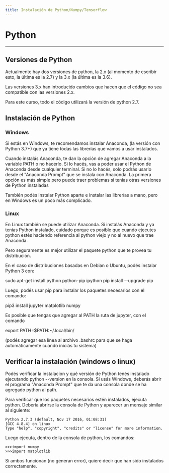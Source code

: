 ```yaml
---
title: Instalación de Python/Numpy/Tensorflow
---
```



# Python
-------------------------------------------
## Versiones de Python

Actualmente hay dos versiones de python, la 2.x (al momento de escribir esto, la última es la 2.7) y la 3.x (la última es la 3.6).

Las versiones 3.x han introducido cambios que hacen que el código no sea compatible con las versiones 2.x.

Para este curso, todo el código utilizará la versión de python 2.7.

## Instalación de Python
### Windows

Si estás en Windows, te recomendamos instalar Anaconda, (la versión con Python 3.7+) que ya tiene todas las librerías que vamos a usar instalados.

Cuando instalás Anaconda, te dan la opción de agregar Anaconda a la variable PATH o no hacerlo. Si lo hacés, vas a poder usar el Python de Anaconda desde cualquier terminal. Si no lo hacés, solo podrás usarlo desde el "Anaconda Prompt" que se instala con Anaconda. La primera opción es más simple pero puede traer problemas si tenías otras versiones de Python instaladas

También podés instalar Python aparte e instalar las librerías a mano, pero en Windows es un poco más complicado.

### Linux

En Linux también se puede utilizar Anaconda. Si instalás Anaconda y ya tenías Python instalado, cuidado porque es posible que cuando ejecutes python estés haciendo referencia al python viejo y no al nuevo que trae Anaconda.

Pero seguramente es mejor utilizar el paquete python que te provea tu distribución.

En el caso de distribuciones basadas en Debian o Ubuntu, podés instalar Python 3 con:

sudo apt-get install python python-pip ipython
pip install --upgrade pip

Luego, podés usar pip para instalar los paquetes necesarios con el comando:

pip3 install jupyter matplotlib numpy

Es posible que tengas que agregar al PATH la ruta de jupyter, con el comando

export PATH=$PATH:~/.local/bin/

(podés agregar esa línea al archivo .bashrc para que se haga automáticamente cuando iniciás tu sistema)


## Verificar la instalación (windows o linux)

Podés verificar la instalacion y qué versión de Python tenés instalado ejecutando python --version en la consola. Si usás Windows, deberás abrir el programa "Anaconda Prompt" que te da una consola donde se ha agregado python al path.

Para verificar que los paquetes necesarios estén instalados, ejecuta python. Debería abrirse la consola de Python y aparecer un mensaje similar al siguiente:

````
Python 2.7.3 (default, Nov 17 2016, 01:08:31)
[GCC 4.8.4] on linux
Type "help", "copyright", "credits" or "license" for more information.
````

Luego ejecuta, dentro de la consola de python, los comandos:

````
>>>import numpy
>>>import matplotlib
````
Si ambos funcionan (no generan error), quiere decir que han sido instalados correctamente.

